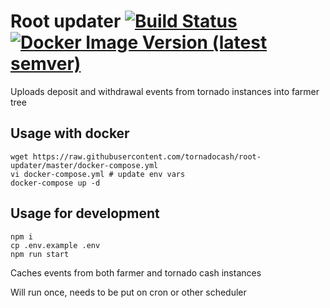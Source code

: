 # Root updater [![Build Status](https://github.com/tornadocash/root-updater/workflows/nodejs/badge.svg)](https://github.com/tornadocash/root-updater/actions) [![Docker Image Version (latest semver)](https://img.shields.io/docker/v/tornadocash/root-updater?logo=docker&logoColor=%23FFFFFF&sort=semver)](https://hub.docker.com/repository/docker/tornadocash/root-updater)

Uploads deposit and withdrawal events from tornado instances into farmer tree

## Usage with docker

```shell script
wget https://raw.githubusercontent.com/tornadocash/root-updater/master/docker-compose.yml
vi docker-compose.yml # update env vars
docker-compose up -d
```

## Usage for development

```shell script
npm i
cp .env.example .env
npm run start
```

Caches events from both farmer and tornado cash instances

Will run once, needs to be put on cron or other scheduler
